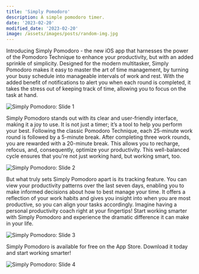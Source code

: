 ```yaml
---
title: 'Simply Pomodoro'
description: A simple pomodoro timer.
date: '2023-02-20'
modified_date: '2023-02-20'
image: /assets/images/posts/random-img.jpg
---
```


Introducing Simply Pomodoro - the new iOS app that harnesses the power of the Pomodoro Technique to enhance your productivity, but with an added sprinkle of simplicity. Designed for the modern multitasker, Simply Pomodoro makes it easy to master the art of time management, by turning your busy schedule into manageable intervals of work and rest. With the added benefit of notifications to alert you when each round is completed, it takes the stress out of keeping track of time, allowing you to focus on the task at hand.

![Simply Pomodoro: Slide 1](@@baseUrl@@/assets/images/slide1.png)

Simply Pomodoro stands out with its clear and user-friendly interface, making it a joy to use. It is not just a timer; it’s a tool to help you perform your best. Following the classic Pomodoro Technique, each 25-minute work round is followed by a 5-minute break. After completing three work rounds, you are rewarded with a 20-minute break. This allows you to recharge, refocus, and, consequently, optimize your productivity. This well-balanced cycle ensures that you're not just working hard, but working smart, too.

![Simply Pomodoro: Slide 2](@@baseUrl@@/assets/images/slide2.png)

But what truly sets Simply Pomodoro apart is its tracking feature. You can view your productivity patterns over the last seven days, enabling you to make informed decisions about how to best manage your time. It offers a reflection of your work habits and gives you insight into when you are most productive, so you can align your tasks accordingly. Imagine having a personal productivity coach right at your fingertips! Start working smarter with Simply Pomodoro and experience the dramatic difference it can make in your life.

![Simply Pomodoro: Slide 3](@@baseUrl@@/assets/images/slide3.png)

Simply Pomodoro is available for free on the App Store. Download it today and start working smarter!

![Simply Pomodoro: Slide 4](@@baseUrl@@/assets/images/slide4.png)
